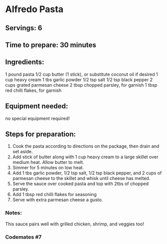 # Alfredo Pasta

## Servings: 6

## Time to prepare: 30 minutes 

## Ingredients:
1 pound pasta
1/2 cup butter (1 stick), or substitute coconut oil if desired
1 cup heavy cream
1 tbs garlic powder
1/2 tsp salt
1/2 tsp black pepper
2 cups grated parmesan cheese
2 tbsp chopped parsley, for garnish
1 tbsp red chilli flakes, for garnish

## Equipment needed:
no special equipment required!


## Steps for preparation:
1. Cook the pasta according to directions on the package, then drain and set aside. 
2. Add stick of butter along with 1 cup heavy cream to a large skillet over medium heat. Allow butter to melt.
3. Simmer for 5 minutes on low heat.
4. Add 1 tbs garlic powder, 1/2 tsp salt, 1/2 tsp black pepper, and 2 cups of parmesan cheese to the skillet and whisk until cheese has melted.
5. Serve the sauce over cooked pasta and top with 2tbs of chopped parsley.
6. Add 1 tbsp red chilli flakes for seasoning
7. Serve with extra parmesan cheese a gusto.


### Notes:
This sauce pairs well with grilled chicken, shrimp, and veggies too!


### Codemates #7
